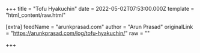
+++
title = "Tofu Hyakuchin"
date = 2022-05-02T07:53:00.000Z
template = "html_content/raw.html"

[extra]
feedName = "arunkprasad.com"
author = "Arun Prasad"
originalLink = "https://arunkprasad.com/log/tofu-hyakuchin/"
raw = ""

+++

